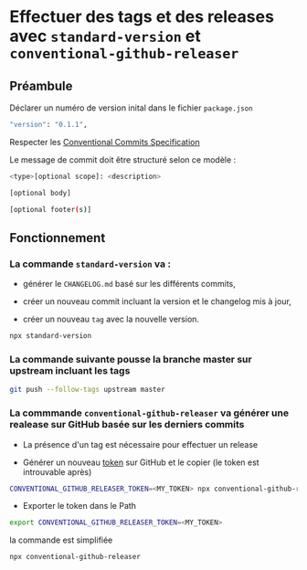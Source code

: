 # Effectuer des tags et des releases avec `standard-version` et `conventional-github-releaser`

## Préambule

Déclarer un numéro de version inital dans le fichier `package.json`

```bash
"version": "0.1.1",
```

Respecter les [Conventional Commits Specification](https://conventionalcommits.org)

Le message de commit doit être structuré selon ce modèle :

```bash
<type>[optional scope]: <description>

[optional body]

[optional footer(s)]
```

## Fonctionnement

### La commande `standard-version` va :

* générer le `CHANGELOG.md` basé sur les différents commits,

* créer un nouveau commit incluant la version et le changelog mis à jour,

* créer un nouveau `tag` avec la nouvelle version.

```bash
npx standard-version
```

### La commande suivante pousse la branche master sur upstream incluant les tags

```bash
git push --follow-tags upstream master
```

### La commmande `conventional-github-releaser` va générer une realease sur GitHub basée sur les derniers commits 

* La présence d'un tag est nécessaire pour effectuer un release

* Générer un nouveau [token](https://github.com/settings/tokens/new) sur GitHub et le copier (le token est introuvable après)

```bash
CONVENTIONAL_GITHUB_RELEASER_TOKEN=<MY_TOKEN> npx conventional-github-releaser
```

* Exporter le token dans le Path 

```bash
export CONVENTIONAL_GITHUB_RELEASER_TOKEN=<MY_TOKEN>
```

la commande est simplifiée

```bash
npx conventional-github-releaser
```
